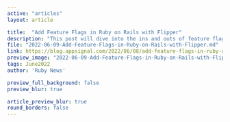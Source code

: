 ```yaml
---
active: "articles"
layout: article

title:  "Add Feature Flags in Ruby on Rails with Flipper"
description: "This post will dive into the ins and outs of feature flags in Rails, including how to set them up using the Flipper gem."
file: "2022-06-09-Add-Feature-Flags-in-Ruby-on-Rails-with-Flipper.md"
link: https://blog.appsignal.com/2022/06/08/add-feature-flags-in-ruby-on-rails-with-flipper.html 
preview_image: "2022-06-09-Add-Feature-Flags-in-Ruby-on-Rails-with-Flipper.jpg"
tags: June2022
author: 'Ruby News'

preview_full_background: false
preview_blur: true

article_preview_blur: true
round_borders: false
---
```

